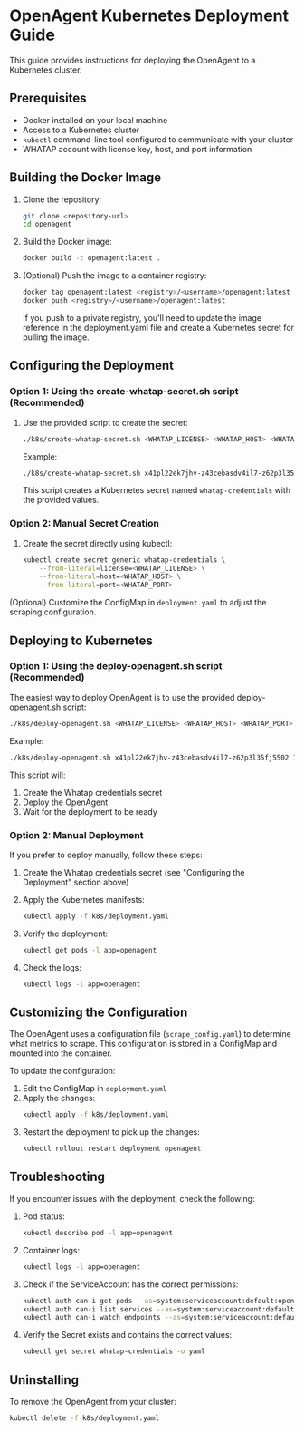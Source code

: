 # OpenAgent Kubernetes Deployment Guide

This guide provides instructions for deploying the OpenAgent to a Kubernetes cluster.

## Prerequisites

- Docker installed on your local machine
- Access to a Kubernetes cluster
- `kubectl` command-line tool configured to communicate with your cluster
- WHATAP account with license key, host, and port information

## Building the Docker Image

1. Clone the repository:
   ```bash
   git clone <repository-url>
   cd openagent
   ```

2. Build the Docker image:
   ```bash
   docker build -t openagent:latest .
   ```

3. (Optional) Push the image to a container registry:
   ```bash
   docker tag openagent:latest <registry>/<username>/openagent:latest
   docker push <registry>/<username>/openagent:latest
   ```

   If you push to a private registry, you'll need to update the image reference in the deployment.yaml file and create a Kubernetes secret for pulling the image.

## Configuring the Deployment

### Option 1: Using the create-whatap-secret.sh script (Recommended)

1. Use the provided script to create the secret:
   ```bash
   ./k8s/create-whatap-secret.sh <WHATAP_LICENSE> <WHATAP_HOST> <WHATAP_PORT>
   ```

   Example:
   ```bash
   ./k8s/create-whatap-secret.sh x41pl22ek7jhv-z43cebasdv4il7-z62p3l35fj5502 15.165.146.117 6600
   ```

   This script creates a Kubernetes secret named `whatap-credentials` with the provided values.

### Option 2: Manual Secret Creation

1. Create the secret directly using kubectl:
   ```bash
   kubectl create secret generic whatap-credentials \
       --from-literal=license=<WHATAP_LICENSE> \
       --from-literal=host=<WHATAP_HOST> \
       --from-literal=port=<WHATAP_PORT>
   ```

(Optional) Customize the ConfigMap in `deployment.yaml` to adjust the scraping configuration.

## Deploying to Kubernetes

### Option 1: Using the deploy-openagent.sh script (Recommended)

The easiest way to deploy OpenAgent is to use the provided deploy-openagent.sh script:

```bash
./k8s/deploy-openagent.sh <WHATAP_LICENSE> <WHATAP_HOST> <WHATAP_PORT>
```

Example:
```bash
./k8s/deploy-openagent.sh x41pl22ek7jhv-z43cebasdv4il7-z62p3l35fj5502 15.165.146.117 6600
```

This script will:
1. Create the Whatap credentials secret
2. Deploy the OpenAgent
3. Wait for the deployment to be ready

### Option 2: Manual Deployment

If you prefer to deploy manually, follow these steps:

1. Create the Whatap credentials secret (see "Configuring the Deployment" section above)

2. Apply the Kubernetes manifests:
   ```bash
   kubectl apply -f k8s/deployment.yaml
   ```

3. Verify the deployment:
   ```bash
   kubectl get pods -l app=openagent
   ```

4. Check the logs:
   ```bash
   kubectl logs -l app=openagent
   ```

## Customizing the Configuration

The OpenAgent uses a configuration file (`scrape_config.yaml`) to determine what metrics to scrape. This configuration is stored in a ConfigMap and mounted into the container.

To update the configuration:

1. Edit the ConfigMap in `deployment.yaml`
2. Apply the changes:
   ```bash
   kubectl apply -f k8s/deployment.yaml
   ```
3. Restart the deployment to pick up the changes:
   ```bash
   kubectl rollout restart deployment openagent
   ```

## Troubleshooting

If you encounter issues with the deployment, check the following:

1. Pod status:
   ```bash
   kubectl describe pod -l app=openagent
   ```

2. Container logs:
   ```bash
   kubectl logs -l app=openagent
   ```

3. Check if the ServiceAccount has the correct permissions:
   ```bash
   kubectl auth can-i get pods --as=system:serviceaccount:default:openagent-sa
   kubectl auth can-i list services --as=system:serviceaccount:default:openagent-sa
   kubectl auth can-i watch endpoints --as=system:serviceaccount:default:openagent-sa
   ```

4. Verify the Secret exists and contains the correct values:
   ```bash
   kubectl get secret whatap-credentials -o yaml
   ```

## Uninstalling

To remove the OpenAgent from your cluster:

```bash
kubectl delete -f k8s/deployment.yaml
```
